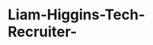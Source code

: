 
# Liam-Higgins-Tech-Recruiter-

<!DOCTYPE html>
<html lang="en">
<head>
    <meta charset="UTF-8">
    <meta name="viewport" content="width=device-width, initial-scale=1.0">
    <title>Liam Higgins | Senior Technical Recruiter</title>
    <style>
        * {
            margin: 0;
            padding: 0;
            box-sizing: border-box;
        }

        body {
            font-family: 'Inter', -apple-system, BlinkMacSystemFont, sans-serif;
            line-height: 1.6;
            color: #333;
            background: linear-gradient(135deg, #667eea 0%, #764ba2 100%);
            min-height: 100vh;
        }

        .container {
            max-width: 1200px;
            margin: 0 auto;
            padding: 0 20px;
        }

        /* Header */
        header {
            background: rgba(255, 255, 255, 0.95);
            backdrop-filter: blur(10px);
            position: fixed;
            top: 0;
            left: 0;
            right: 0;
            z-index: 1000;
            padding: 1rem 0;
            box-shadow: 0 4px 30px rgba(0, 0, 0, 0.1);
        }

        nav {
            display: flex;
            justify-content: space-between;
            align-items: center;
        }

        .logo {
            font-size: 1.5rem;
            font-weight: 700;
            color: #2d3748;
        }

        .nav-links {
            display: flex;
            list-style: none;
            gap: 2rem;
        }

        .nav-links a {
            text-decoration: none;
            color: #4a5568;
            font-weight: 500;
            transition: color 0.3s ease;
        }

        .nav-links a:hover {
            color: #667eea;
        }

        /* Hero Section */
        .hero {
            min-height: 100vh;
            display: flex;
            align-items: center;
            color: white;
            text-align: center;
            position: relative;
            overflow: hidden;
        }

        .hero::before {
            content: '';
            position: absolute;
            top: 0;
            left: 0;
            right: 0;
            bottom: 0;
            background: rgba(0, 0, 0, 0.3);
            z-index: 1;
        }

        .hero-content {
            position: relative;
            z-index: 2;
            animation: fadeInUp 1s ease-out;
        }

        .hero h1 {
            font-size: 4rem;
            font-weight: 700;
            margin-bottom: 1rem;
            background: linear-gradient(45deg, #fff, #f0f8ff);
            -webkit-background-clip: text;
            -webkit-text-fill-color: transparent;
            background-clip: text;
        }

        .hero .subtitle {
            font-size: 1.5rem;
            margin-bottom: 2rem;
            opacity: 0.9;
        }

        .hero .description {
            font-size: 1.2rem;
            max-width: 600px;
            margin: 0 auto 3rem;
            opacity: 0.8;
        }

        .cta-button {
            display: inline-block;
            padding: 1rem 2.5rem;
            background: linear-gradient(45deg, #667eea, #764ba2);
            color: white;
            text-decoration: none;
            border-radius: 50px;
            font-weight: 600;
            transition: all 0.3s ease;
            box-shadow: 0 8px 30px rgba(102, 126, 234, 0.3);
        }

        .cta-button:hover {
            transform: translateY(-3px);
            box-shadow: 0 12px 40px rgba(102, 126, 234, 0.4);
        }

        /* Main Content */
        .main-content {
            background: white;
            position: relative;
            z-index: 10;
        }

        .section {
            padding: 5rem 0;
        }

        .section-title {
            font-size: 2.5rem;
            font-weight: 700;
            text-align: center;
            margin-bottom: 3rem;
            color: #2d3748;
        }

        /* About Section */
        .about {
            background: linear-gradient(135deg, #f8fafc 0%, #f1f5f9 100%);
        }

        .about-content {
            display: grid;
            grid-template-columns: 1fr 1fr;
            gap: 4rem;
            align-items: start;
        }

        .about-text-container {
            display: flex;
            flex-direction: column;
        }

        .profile-image {
            width: 100%;
            max-width: 400px;
            height: 400px;
            border-radius: 20px;
            object-fit: cover;
            box-shadow: 0 20px 40px rgba(0, 0, 0, 0.15);
            transition: transform 0.3s ease;
            margin-bottom: 2rem;
        }

        .profile-image:hover {
            transform: scale(1.05);
        }

        .about-text {
            font-size: 1.1rem;
            color: #4a5568;
            line-height: 1.8;
        }

        .personal-touch {
            background: white;
            padding: 2rem;
            border-radius: 15px;
            box-shadow: 0 10px 30px rgba(0, 0, 0, 0.1);
            text-align: center;
            margin-top: 3rem;
        }

        .family-photo {
            width: 200px;
            height: 200px;
            border-radius: 50%;
            object-fit: cover;
            margin: 0 auto 1rem;
            display: block;
            box-shadow: 0 10px 30px rgba(0, 0, 0, 0.2);
        }

        /* Fallback styles for images */
        .profile-image:empty,
        .family-photo:empty {
            background: linear-gradient(45deg, #667eea, #764ba2);
            display: flex;
            align-items: center;
            justify-content: center;
            color: white;
            font-weight: 600;
            font-size: 1.2rem;
        }

        .about-text {
            font-size: 1.1rem;
            color: #4a5568;
            line-height: 1.8;
        }

        .stats-grid {
            display: grid;
            grid-template-columns: repeat(2, 1fr);
            gap: 2rem;
        }

        .stat-card {
            background: white;
            padding: 2rem;
            border-radius: 15px;
            text-align: center;
            box-shadow: 0 10px 30px rgba(0, 0, 0, 0.1);
            transition: transform 0.3s ease;
        }

        .stat-card:hover {
            transform: translateY(-5px);
        }

        .stat-number {
            font-size: 2.5rem;
            font-weight: 700;
            color: #667eea;
            display: block;
        }

        .stat-label {
            color: #718096;
            margin-top: 0.5rem;
        }

        /* Experience Section */
        .experience-grid {
            display: grid;
            gap: 2rem;
        }

        .experience-card {
            background: white;
            padding: 2rem;
            border-radius: 15px;
            box-shadow: 0 10px 30px rgba(0, 0, 0, 0.1);
            border-left: 4px solid #667eea;
            transition: all 0.3s ease;
        }

        .experience-card:hover {
            transform: translateX(10px);
            box-shadow: 0 20px 40px rgba(0, 0, 0, 0.15);
        }

        .company {
            font-size: 1.3rem;
            font-weight: 700;
            color: #2d3748;
            margin-bottom: 0.5rem;
        }

        .role {
            color: #667eea;
            font-weight: 600;
            margin-bottom: 0.5rem;
        }

        .duration {
            color: #718096;
            font-size: 0.9rem;
            margin-bottom: 1rem;
        }

        .achievements {
            list-style: none;
        }

        .achievements li {
            margin-bottom: 0.5rem;
            padding-left: 1.5rem;
            position: relative;
        }

        .achievements li::before {
            content: '✓';
            position: absolute;
            left: 0;
            color: #667eea;
            font-weight: bold;
        }

        /* Skills Section */
        .skills {
            background: linear-gradient(135deg, #f8fafc 0%, #f1f5f9 100%);
        }

        .skills-grid {
            display: grid;
            grid-template-columns: repeat(auto-fit, minmax(300px, 1fr));
            gap: 2rem;
        }

        .skill-category {
            background: white;
            padding: 2rem;
            border-radius: 15px;
            box-shadow: 0 10px 30px rgba(0, 0, 0, 0.1);
        }

        .skill-category h3 {
            color: #2d3748;
            margin-bottom: 1rem;
            font-size: 1.3rem;
        }

        .skill-tags {
            display: flex;
            flex-wrap: wrap;
            gap: 0.5rem;
        }

        .skill-tag {
            background: linear-gradient(45deg, #667eea, #764ba2);
            color: white;
            padding: 0.5rem 1rem;
            border-radius: 25px;
            font-size: 0.9rem;
            font-weight: 500;
        }

        /* Projects Section */
        .projects-grid {
            display: grid;
            grid-template-columns: repeat(auto-fit, minmax(400px, 1fr));
            gap: 2rem;
        }

        .project-card {
            background: white;
            border-radius: 15px;
            overflow: hidden;
            box-shadow: 0 10px 30px rgba(0, 0, 0, 0.1);
            transition: transform 0.3s ease;
        }

        .project-card:hover {
            transform: translateY(-10px);
        }

        .project-header {
            background: linear-gradient(45deg, #667eea, #764ba2);
            color: white;
            padding: 1.5rem;
        }

        .project-title {
            font-size: 1.3rem;
            font-weight: 700;
            margin-bottom: 0.5rem;
        }

        .project-subtitle {
            opacity: 0.9;
        }

        .project-content {
            padding: 1.5rem;
        }

        /* Contact Section */
        .contact {
            background: linear-gradient(135deg, #2d3748 0%, #4a5568 100%);
            color: white;
        }

        .contact-content {
            text-align: center;
        }

        .contact-links {
            display: flex;
            justify-content: center;
            gap: 2rem;
            margin-top: 2rem;
        }

        .contact-link {
            display: flex;
            align-items: center;
            gap: 0.5rem;
            color: white;
            text-decoration: none;
            padding: 1rem 2rem;
            background: rgba(255, 255, 255, 0.1);
            border-radius: 50px;
            transition: all 0.3s ease;
            backdrop-filter: blur(10px);
        }

        .contact-link:hover {
            background: rgba(255, 255, 255, 0.2);
            transform: translateY(-3px);
        }

        /* Animations */
        @keyframes fadeInUp {
            from {
                opacity: 0;
                transform: translateY(50px);
            }
            to {
                opacity: 1;
                transform: translateY(0);
            }
        }

        .animate-on-scroll {
            opacity: 0;
            transform: translateY(30px);
            transition: all 0.6s ease;
        }

        .animate-on-scroll.visible {
            opacity: 1;
            transform: translateY(0);
        }

        /* Responsive */
        @media (max-width: 768px) {
            .hero h1 {
                font-size: 2.5rem;
            }
            
            .hero .subtitle {
                font-size: 1.2rem;
            }
            
            .about-content {
                grid-template-columns: 1fr;
                gap: 3rem;
                text-align: center;
            }
            
            .about-text-container {
                order: 1;
            }
            
            .stats-grid {
                order: 2;
            }
            
            .profile-image {
                max-width: 280px;
                height: 280px;
                margin: 0 auto 2rem;
            }
            
            .nav-links {
                display: none;
            }
            
            .skills-grid {
                grid-template-columns: 1fr;
            }
            
            .projects-grid {
                grid-template-columns: 1fr;
            }
            
            .contact-links {
                flex-direction: column;
                align-items: center;
            }
            
            .personal-touch {
                margin-top: 2rem;
                padding: 1.5rem;
            }
            
            .family-photo {
                width: 150px;
                height: 150px;
            }

            .section {
                padding: 3rem 0;
            }

            .section-title {
                font-size: 2rem;
                margin-bottom: 2rem;
            }
        }
    </style>
</head>
<body>
    <header>
        <nav class="container">
            <div class="logo">Liam Higgins</div>
            <ul class="nav-links">
                <li><a href="#about">About</a></li>
                <li><a href="#experience">Experience</a></li>
                <li><a href="#skills">Skills</a></li>
                <li><a href="#projects">Projects</a></li>
                <li><a href="#contact">Contact</a></li>
            </ul>
        </nav>
    </header>

    <section class="hero">
        <div class="container">
            <div class="hero-content">
                <h1>Liam Higgins</h1>
                <div class="subtitle">Senior Technical Recruiter</div>
                <div class="description">
                    10+ years of expertise in technical recruitment, specializing in DEI-focused sourcing, 
                    automation, and candidate experience enhancement. Currently driving talent acquisition 
                    for Gemini AI at Google.
                </div>
                <a href="#contact" class="cta-button">Let's Connect</a>
            </div>
        </div>
    </section>

    <main class="main-content">
        <section id="about" class="section about">
            <div class="container">
                <h2 class="section-title animate-on-scroll">About Me</h2>
                <div class="about-content">
                    <div class="about-text-container animate-on-scroll">
                        <img id="profileImage" class="profile-image" alt="Liam Higgins Professional Photo">
                        <div class="about-text">
                            <p>
                                As a Senior Technical Recruiter with over a decade of experience, I've built my career 
                                on connecting exceptional talent with innovative companies. Currently at Google via Randstad 
                                Sourceright, I lead end-to-end recruitment for Gemini AI's Software Engineering, Machine Learning, 
                                Data Engineering, and Data Science roles.
                            </p>
                            <p>
                                My approach combines data-driven strategies with a deep focus on diversity, equity, and inclusion. 
                                I've consistently delivered results that matter - from achieving a 60% recruitment productivity 
                                increase to enhancing candidate satisfaction by 38% through process improvements and automation.
                            </p>
                            <p>
                                Based in Round Rock, Texas, I bring both technical expertise and genuine passion for building 
                                diverse, high-performing teams in the rapidly evolving tech landscape.
                            </p>
                        </div>
                    </div>
                    <div class="stats-grid animate-on-scroll">
                        <div class="stat-card">
                            <span class="stat-number">10+</span>
                            <div class="stat-label">Years Experience</div>
                        </div>
                        <div class="stat-card">
                            <span class="stat-number">35+</span>
                            <div class="stat-label">Hires Per Quarter</div>
                        </div>
                        <div class="stat-card">
                            <span class="stat-number">60%</span>
                            <div class="stat-label">Productivity Increase</div>
                        </div>
                        <div class="stat-card">
                            <span class="stat-number">38%</span>
                            <div class="stat-label">Satisfaction Boost</div>
                        </div>
                    </div>
                </div>
                
                <div class="personal-touch animate-on-scroll">
                    <img id="familyPhoto" class="family-photo" alt="Liam with family">
                    <h3 style="color: #2d3748; margin-bottom: 1rem;">Beyond Recruiting</h3>
                    <p style="color: #4a5568; line-height: 1.6;">
                        When I'm not connecting talented individuals with their dream roles, I'm spending quality time 
                        with my family. Being a parent has taught me invaluable lessons about patience, communication, 
                        and the importance of building genuine relationships - skills that directly enhance my approach 
                        to candidate care and team building.
                    </p>
                </div>
            </div>
        </section>

        <section id="experience" class="section">
            <div class="container">
                <h2 class="section-title animate-on-scroll">Experience Highlights</h2>
                <div class="experience-grid">
                    <div class="experience-card animate-on-scroll">
                        <div class="company">Google via Randstad Sourceright</div>
                        <div class="role">Senior Technical Recruiter & Team Lead</div>
                        <div class="duration">June 2021 - Present | Austin, TX</div>
                        <ul class="achievements">
                            <li>Leading recruitment for Gemini AI's Software Engineering, ML, Data Engineering, and Data Science roles</li>
                            <li>Achieved 35% increase in successful global hires through DEI-focused sourcing strategies</li>
                            <li>Boosted recruitment productivity by 60% with automated screening systems</li>
                            <li>Directed team of 15 recruiting specialists, improving performance by 8%</li>
                            <li>Enhanced candidate satisfaction scores by 38% through streamlined processes</li>
                        </ul>
                    </div>
                    
                    <div class="experience-card animate-on-scroll">
                        <div class="company">Allere Group</div>
                        <div class="role">Technical Recruiter</div>
                        <div class="duration">November 2019 - June 2021 | Austin, TX</div>
                        <ul class="achievements">
                            <li>Led full-cycle recruitment for fintech, banking, and cybersecurity startups</li>
                            <li>Generated $473,981 in gross profit from 45 successful hires within 12 months</li>
                            <li>Enhanced placement quality by 25% through streamlined recruitment strategies</li>
                            <li>Secured three major client accounts, significantly boosting revenue</li>
                        </ul>
                    </div>
                    
                    <div class="experience-card animate-on-scroll">
                        <div class="company">Randstad Professionals</div>
                        <div class="role">Staffing Manager</div>
                        <div class="duration">February 2016 - February 2018 | Houston, TX</div>
                        <ul class="achievements">
                            <li>Led recruitment for finance, accounting, and technology roles in financial services</li>
                            <li>Achieved $256K in gross profits through 36 successful placements</li>
                            <li>Increased qualified candidates by 30% through strategic sourcing partnerships</li>
                        </ul>
                    </div>
                </div>
            </div>
        </section>

        <section id="skills" class="section skills">
            <div class="container">
                <h2 class="section-title animate-on-scroll">Skills & Expertise</h2>
                <div class="skills-grid">
                    <div class="skill-category animate-on-scroll">
                        <h3>🔧 ATS & Recruiting Tools</h3>
                        <div class="skill-tags">
                            <span class="skill-tag">Greenhouse</span>
                            <span class="skill-tag">Lever</span>
                            <span class="skill-tag">Workday</span>
                            <span class="skill-tag">LinkedIn Recruiter</span>
                            <span class="skill-tag">HireEZ</span>
                            <span class="skill-tag">SeekOut</span>
                            <span class="skill-tag">Ashby</span>
                            <span class="skill-tag">Bullhorn</span>
                        </div>
                    </div>
                    
                    <div class="skill-category animate-on-scroll">
                        <h3>💼 Core Competencies</h3>
                        <div class="skill-tags">
                            <span class="skill-tag">Technical Recruiting</span>
                            <span class="skill-tag">DEI Sourcing</span>
                            <span class="skill-tag">Candidate Experience</span>
                            <span class="skill-tag">Process Automation</span>
                            <span class="skill-tag">Team Leadership</span>
                            <span class="skill-tag">Data Analytics</span>
                        </div>
                    </div>
                    
                    <div class="skill-category animate-on-scroll">
                        <h3>🎯 Specializations</h3>
                        <div class="skill-tags">
                            <span class="skill-tag">AI/ML Recruiting</span>
                            <span class="skill-tag">Software Engineering</span>
                            <span class="skill-tag">Data Science</span>
                            <span class="skill-tag">DevOps</span>
                            <span class="skill-tag">Full-Stack Development</span>
                            <span class="skill-tag">Cybersecurity</span>
                        </div>
                    </div>
                    
                    <div class="skill-category animate-on-scroll">
                        <h3>🚀 Technical Skills</h3>
                        <div class="skill-tags">
                            <span class="skill-tag">Python</span>
                            <span class="skill-tag">JavaScript</span>
                            <span class="skill-tag">GitHub</span>
                            <span class="skill-tag">Stack Overflow</span>
                            <span class="skill-tag">Google Workspace</span>
                            <span class="skill-tag">Data Analysis</span>
                        </div>
                    </div>
                </div>
            </div>
        </section>

        <section id="projects" class="section">
            <div class="container">
                <h2 class="section-title animate-on-scroll">Featured Projects</h2>
                <div class="projects-grid">
                    <div class="project-card animate-on-scroll">
                        <div class="project-header">
                            <div class="project-title">TalentTrack ATS</div>
                            <div class="project-subtitle">Self-Built Applicant Tracking System</div>
                        </div>
                        <div class="project-content">
                            <p>Designed and developed a fully functional ATS from the ground up using Python and JavaScript. Features include candidate data management, search/filtering capabilities, status tracking, and automated reporting - demonstrating full-stack development skills relevant to modern talent acquisition.</p>
                        </div>
                    </div>
                    
                    <div class="project-card animate-on-scroll">
                        <div class="project-header">
                            <div class="project-title">Automated Screening System</div>
                            <div class="project-subtitle">Google Forms Integration</div>
                        </div>
                        <div class="project-content">
                            <p>Created an automated candidate screening solution that boosted recruitment productivity by 60%. Integrated Google Forms with Sheets for real-time tracking, automated notifications, and streamlined data management within the Ghire ATS.</p>
                        </div>
                    </div>
                </div>
            </div>
        </section>

        <section id="contact" class="section contact">
            <div class="container">
                <div class="contact-content">
                    <h2 class="section-title">Let's Connect</h2>
                    <p>Ready to discuss your talent acquisition needs or explore collaboration opportunities? I'm always interested in connecting with fellow professionals and innovative companies.</p>
                    <div class="contact-links">
                        <a href="mailto:liamhiggins2011@gmail.com" class="contact-link">
                            📧 Email Me
                        </a>
                        <a href="https://linkedin.com/in/liamhiggins92" class="contact-link">
                            💼 LinkedIn
                        </a>
                        <a href="tel:832-493-3924" class="contact-link">
                            📱 Call Me
                        </a>
                    </div>
                </div>
            </div>
        </section>
    </main>

    <script>
        // Load uploaded images
        async function loadImages() {
            try {
                // Check if window.fs is available
                if (typeof window.fs !== 'undefined' && window.fs.readFile) {
                    try {
                        // Try to load profile image
                        const profileImageData = await window.fs.readFile('Image 1');
                        const profileBlob = new Blob([profileImageData], {type: 'image/jpeg'});
                        const profileImageUrl = URL.createObjectURL(profileBlob);
                        const profileImg = document.getElementById('profileImage');
                        if (profileImg) {
                            profileImg.src = profileImageUrl;
                            profileImg.style.display = 'block';
                        }
                    } catch (e) {
                        console.log('Could not load profile image:', e);
                        setImageFallback('profileImage');
                    }

                    try {
                        // Try to load family photo
                        const familyImageData = await window.fs.readFile('Image 2');
                        const familyBlob = new Blob([familyImageData], {type: 'image/jpeg'});
                        const familyImageUrl = URL.createObjectURL(familyBlob);
                        const familyImg = document.getElementById('familyPhoto');
                        if (familyImg) {
                            familyImg.src = familyImageUrl;
                            familyImg.style.display = 'block';
                        }
                    } catch (e) {
                        console.log('Could not load family image:', e);
                        setImageFallback('familyPhoto');
                    }
                } else {
                    // File system not available, use fallbacks
                    setImageFallback('profileImage');
                    setImageFallback('familyPhoto');
                }
            } catch (error) {
                console.log('Error in loadImages:', error);
                setImageFallback('profileImage');
                setImageFallback('familyPhoto');
            }
        }

        // Set fallback styling for images
        function setImageFallback(imageId) {
            const img = document.getElementById(imageId);
            if (img) {
                img.style.background = 'linear-gradient(45deg, #667eea, #764ba2)';
                img.style.display = 'flex';
                img.style.alignItems = 'center';
                img.style.justifyContent = 'center';
                img.style.color = 'white';
                img.style.fontSize = '1.2rem';
                img.style.fontWeight = '600';
                if (imageId === 'profileImage') {
                    img.innerHTML = 'LH';
                } else {
                    img.innerHTML = '👨‍👧';
                }
            }
        }

        // Load images when page loads
        document.addEventListener('DOMContentLoaded', loadImages);

        // Smooth scrolling for navigation links
        document.querySelectorAll('a[href^="#"]').forEach(anchor => {
            anchor.addEventListener('click', function (e) {
                e.preventDefault();
                const target = document.querySelector(this.getAttribute('href'));
                if (target) {
                    target.scrollIntoView({
                        behavior: 'smooth',
                        block: 'start'
                    });
                }
            });
        });

        // Scroll animations
        const observerOptions = {
            threshold: 0.1,
            rootMargin: '0px 0px -50px 0px'
        };

        const observer = new IntersectionObserver((entries) => {
            entries.forEach(entry => {
                if (entry.isIntersecting) {
                    entry.target.classList.add('visible');
                }
            });
        }, observerOptions);

        document.querySelectorAll('.animate-on-scroll').forEach(el => {
            observer.observe(el);
        });

        // Header background on scroll
        window.addEventListener('scroll', () => {
            const header = document.querySelector('header');
            if (window.scrollY > 100) {
                header.style.background = 'rgba(255, 255, 255, 0.98)';
            } else {
                header.style.background = 'rgba(255, 255, 255, 0.95)';
            }
        });
    </script>
</body>
</html>